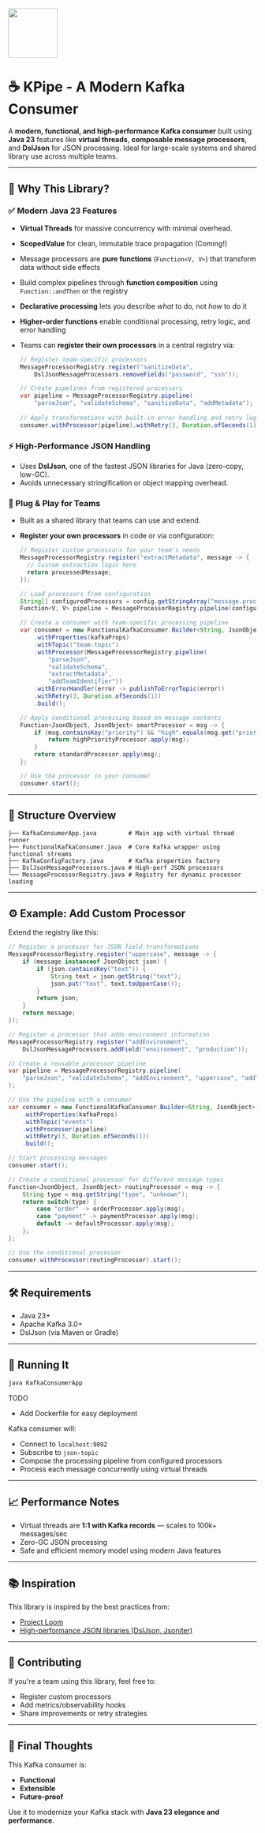 # <img src="img/kpipe.png" width="100" height="100">

# ☕ KPipe - A Modern Kafka Consumer

A **modern, functional, and high-performance Kafka consumer** built using **Java 23** features like **virtual threads**,
**composable message processors**, and **DslJson** for JSON processing. Ideal for large-scale systems and shared library
use across multiple teams.

---

## 🚀 Why This Library?

### ✅ Modern Java 23 Features

- **Virtual Threads** for massive concurrency with minimal overhead.
- **ScopedValue** for clean, immutable trace propagation (Coming!)

- Message processors are **pure functions** (`Function<V, V>`) that transform data without side effects
- Build complex pipelines through **function composition** using `Function::andThen` or the registry
- **Declarative processing** lets you describe *what* to do, not *how* to do it
- **Higher-order functions** enable conditional processing, retry logic, and error handling
- Teams can **register their own processors** in a central registry via:
  
  ```java
  // Register team-specific processors
  MessageProcessorRegistry.register("sanitizeData", 
      DslJsonMessageProcessors.removeFields("password", "ssn"));
  
  // Create pipelines from registered processors
  var pipeline = MessageProcessorRegistry.pipeline(
      "parseJson", "validateSchema", "sanitizeData", "addMetadata");
      
  // Apply transformations with built-in error handling and retry logic
  consumer.withProcessor(pipeline).withRetry(3, Duration.ofSeconds(1)).start();
  ```

### ⚡ High-Performance JSON Handling

- Uses **DslJson**, one of the fastest JSON libraries for Java (zero-copy, low-GC).
- Avoids unnecessary stringification or object mapping overhead.

### 🔌 Plug & Play for Teams

- Built as a shared library that teams can use and extend.
- **Register your own processors** in code or via configuration:

  ```java
  // Register custom processors for your team's needs
  MessageProcessorRegistry.register("extractMetadata", message -> {
    // Custom extraction logic here
    return processedMessage;
  });
  
  // Load processors from configuration
  String[] configuredProcessors = config.getStringArray("message.processors");
  Function<V, V> pipeline = MessageProcessorRegistry.pipeline(configuredProcessors);
  
  // Create a consumer with team-specific processing pipeline
  var consumer = new FunctionalKafkaConsumer.Builder<String, JsonObject>()
      .withProperties(kafkaProps)
      .withTopic("team-topic")
      .withProcessor(MessageProcessorRegistry.pipeline(
          "parseJson", 
          "validateSchema",
          "extractMetadata", 
          "addTeamIdentifier"))
      .withErrorHandler(error -> publishToErrorTopic(error))
      .withRetry(3, Duration.ofSeconds(1))
      .build();
  
  // Apply conditional processing based on message contents
  Function<JsonObject, JsonObject> smartProcessor = msg -> {
      if (msg.containsKey("priority") && "high".equals(msg.get("priority"))) {
          return highPriorityProcessor.apply(msg);
      }
      return standardProcessor.apply(msg);
  };
  
  // Use the processor in your consumer
  consumer.start();
  ```

---

## 📆 Structure Overview

```
├── KafkaConsumerApp.java         # Main app with virtual thread runner
├── FunctionalKafkaConsumer.java  # Core Kafka wrapper using functional streams
├── KafkaConfigFactory.java       # Kafka properties factory
├── DslJsonMessageProcessors.java # High-perf JSON processors
└── MessageProcessorRegistry.java # Registry for dynamic processor loading
```

---

## ⚙️ Example: Add Custom Processor

Extend the registry like this:

  ```java
  // Register a processor for JSON field transformations
  MessageProcessorRegistry.register("uppercase", message -> {
      if (message instanceof JsonObject json) {
          if (json.containsKey("text")) {
              String text = json.getString("text");
              json.put("text", text.toUpperCase());
          }
          return json;
      }
      return message;
  });
  
  // Register a processor that adds environment information
  MessageProcessorRegistry.register("addEnvironment",
      DslJsonMessageProcessors.addField("environment", "production"));
  
  // Create a reusable processor pipeline
  var pipeline = MessageProcessorRegistry.pipeline(
      "parseJson", "validateSchema", "addEnvironment", "uppercase", "addTimestamp"
  );
  
  // Use the pipeline with a consumer
  var consumer = new FunctionalKafkaConsumer.Builder<String, JsonObject>()
      .withProperties(kafkaProps)
      .withTopic("events")
      .withProcessor(pipeline)
      .withRetry(3, Duration.ofSeconds(1))
      .build();
  
  // Start processing messages
  consumer.start();
  
  // Create a conditional processor for different message types
  Function<JsonObject, JsonObject> routingProcessor = msg -> {
      String type = msg.getString("type", "unknown");
      return switch(type) {
          case "order" -> orderProcessor.apply(msg);
          case "payment" -> paymentProcessor.apply(msg);
          default -> defaultProcessor.apply(msg);
      };
  };
  
  // Use the conditional processor
  consumer.withProcessor(routingProcessor).start();
  ```

---

## 🛠️ Requirements

- Java 23+
- Apache Kafka 3.0+
- DslJson (via Maven or Gradle)

---

## 🥪 Running It

```bash
java KafkaConsumerApp
```

TODO
- Add Dockerfile for easy deployment

Kafka consumer will:

- Connect to `localhost:9092`
- Subscribe to `json-topic`
- Compose the processing pipeline from configured processors
- Process each message concurrently using virtual threads

---

## 📈 Performance Notes

- Virtual threads are **1:1 with Kafka records** — scales to 100k+ messages/sec
- Zero-GC JSON processing
- Safe and efficient memory model using modern Java features

---

## 📚 Inspiration

This library is inspired by the best practices from:

- [Project Loom](https://openjdk.org/projects/loom/)
- [High-performance JSON libraries (DslJson, Jsoniter)](https://github.com/ngs-doo/dsl-json)

---

## 💬 Contributing

If you're a team using this library, feel free to:

- Register custom processors
- Add metrics/observability hooks
- Share improvements or retry strategies

---

## 🧠 Final Thoughts

This Kafka consumer is:

- **Functional**
- **Extensible**
- **Future-proof**

Use it to modernize your Kafka stack with **Java 23 elegance and performance**.
